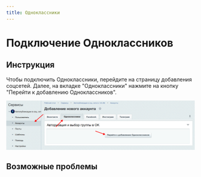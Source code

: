 ```yaml
---
title: Одноклассники
---
```


# Подключение Одноклассников

## Инструкция

Чтобы подключить Одноклассники, перейдите на страницу добавления соцсетей.
Далее, на вкладке "Одноклассники" нажмите на кнопку "Перейти к добавлению Одноклассников".

![Добавление](./ok-0.png)

<!-- @include: ../../../socials/ok/index.md#common-auth -->

## Возможные проблемы

<!-- @include: ../../../socials/ok/index.md#common-errors -->

